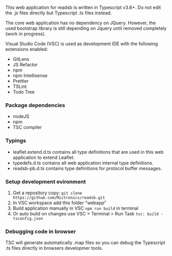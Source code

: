 This web application for readsb is written in Typescript v3.6+.
Do not edit the .js files directly but Typescript .ts files instead.

The core web application has no dependency on JQuery. However, the used bootstrap library
is still depending on Jquery until removed completely (work in progress).

Visual Studio Code (VSC) is used as development IDE with the following extensions enabled:

* GitLens
* JS Refactor
* npm
* npm Intellisense
* Prettier
* TSLint
* Todo Tree

### Package dependencies
* nodeJS
* npm
* TSC compiler

### Typings
* leaflet.extend.d.ts contains all type definitions that are used in this web application to extend Leaflet.
* typedefs.d.ts contains all web application internal type definitions.
* readsb-pb.d.ts contains type definitions for protocol buffer messages.

### Setup development evironment
1) Get a repository copy: `git clone https://github.com/Mictronics/readsb.git`
2) In VSC workspace add this folder "webapp"
3) Build application manually in VSC `npm run build` in terminal
4) Or auto build on changes use VSC > Terminal > Run Task `tsc: build - tsconfig.json`

### Debugging code in browser
TSC will generate automatically .map files so you can debug the Typescript .ts files directly in browsers
developmer tools.
